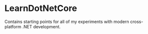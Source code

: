 # LearnDotNetCore
Contains starting points for all of my experiments with modern cross-platform .NET development.